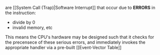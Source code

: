 are [[System Call (Trap)|Software Interrupt]] that occur due to **ERRORS** in the instruction:
- divide by 0
- invalid memory, etc

This means the CPU's hardware may be designed such that it checks for the precensece of these serious errors, and immediately invokes the appropriate handler via a pre-built [[Event-Vector Table]]

